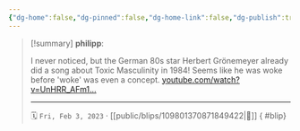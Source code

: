 ```yaml
---
{"dg-home":false,"dg-pinned":false,"dg-home-link":false,"dg-publish":true,"tags":["dgblip"],"disabled rules":["yaml-title","yaml-title-alias","file-name-heading"],"title":"philipp on mastodon @ 2023-02-03","created-date":"2023-02-03T14:52:36","id":109801370871849420,"updated-date":"2025-05-02T08:50:43","dg-path":"blips/109801370871849422.md","permalink":"/blips/109801370871849422/","dgPassFrontmatter":true}
---
```


> [!summary] **philipp**:
>
> I never noticed, but the German 80s star Herbert Grönemeyer already did a song about Toxic Masculinity in 1984! Seems like he was woke before 'woke' was even a concept. [youtube.com/watch?v=UnHRR_AFm1…](https://www.youtube.com/watch?v=UnHRR_AFm1A)
> - - -
>
> 🗓️ `Fri, Feb 3, 2023` · [[public/blips/109801370871849422\|🔗]]
{ #blip}

